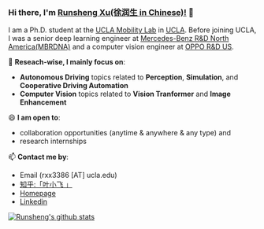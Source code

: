 ### Hi there, I'm [Runsheng Xu(徐润生 in Chinese)!](https://derrickxunu.github.io/) 👋

I am a Ph.D. student at the [UCLA Mobility Lab](https://mobility-lab.seas.ucla.edu/) in [UCLA](https://www.ucla.edu/).
Before joining UCLA, I was a senior deep learning engineer at [Mercedes-Benz R&D North America(MBRDNA)](https://mbrdna.com/) and 
a computer vision engineer at [OPPO R&D US](https://www.oppo.com/en/).


🔭 **Reseach-wise, I mainly focus on**:

- **Autonomous Driving** topics related to **Perception**, **Simulation**, and **Cooperative Driving Automation**
- **Computer Vision** topics related to **Vision Tranformer** and **Image Enhancement**


😄 **I am open to**:

- collaboration opportunities (anytime & anywhere & any type) and 
- research internships

📫 **Contact me by**:
- Email (rxx3386 [AT] ucla.edu)
- [知乎:「叶小飞 」](https://www.zhihu.com/people/xie-xiao-fei-78-24)
- [Homepage](https://derrickxunu.github.io/)
- [Linkedin](https://www.linkedin.com/in/runsheng-xu/)


[![Runsheng's github stats](https://github-readme-stats.vercel.app/api?username=DerrickXuNu&theme=material-palenight&count_private=true&hide=contribs)](https://github.com/anuraghazra/github-readme-stats)

<!--
**yzhao062/yzhao062** is a ✨ _special_ ✨ repository because its `README.md` (this file) appears on your GitHub profile.

Here are some ideas to get you started:

- 🔭 I’m currently working on ...
- 🌱 I’m currently learning ...
- 👯 I’m looking to collaborate on ...
- 🤔 I’m looking for help with ...
- 💬 Ask me about ...
- 📫 How to reach me: ...
- 😄 Pronouns: ...
- ⚡ Fun fact: ...

I am the author/core developer of various machine learning tools and systems with more than millions of downloads. 
-->
